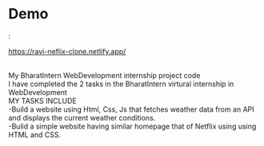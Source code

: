 **<h1>Demo</h1>** : <p> https://ravi-neflix-clone.netlify.app/ </p><br>
My BharatIntern WebDevelopment internship project code
<br>
I have completed the 2 tasks in the BharatIntern virtural internship in WebDevelopment
<br>
MY TASKS INCLUDE
<br>
-Build a website using Html, Css, Js that fetches weather data from an API and displays the current weather conditions.
<br>
-Bulid a simple website having similar homepage that of Netflix using using HTML and CSS.
